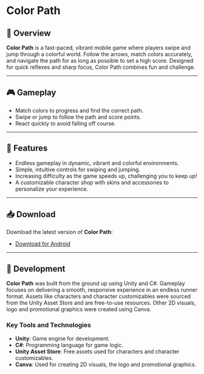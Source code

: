 # Color Path

## 🎨 Overview
**Color Path** is a fast-paced, vibrant mobile game where players swipe and jump through a colorful world. Follow the arrows, match colors accurately, and navigate the path for as long as possible to set a high score. Designed for quick reflexes and sharp focus, Color Path combines fun and challenge.

---

## 🎮 Gameplay
- Match colors to progress and find the correct path.
- Swipe or jump to follow the path and score points.
- React quickly to avoid falling off course.

---

## 🌟 Features
- Endless gameplay in dynamic, vibrant and colorful environments.
- Simple, intuitive controls for swiping and jumping.
- Increasing difficulty as the game speeds up, challenging you to keep up!
- A customizable character shop with skins and accessories to personalize your experience.

---

## 📥 Download
Download the latest version of **Color Path**:
- [Download for Android](https://play.google.com/store/apps/details?id=com.dmgamesdev.colorpath)

---

## 🔧 Development
**Color Path** was built from the ground up using Unity and C#. Gameplay focuses on delivering a smooth, responsive experience in an endless runner format. Assets like characters and character customizables were sourced from the Unity Asset Store and are free-to-use resources. Other 2D visuals, logo and promotional graphics were created using Canva.

### Key Tools and Technologies
- **Unity**: Game engine for development.
- **C#**: Programming language for game logic.
- **Unity Asset Store**: Free assets used for characters and character customizables.
- **Canva**: Used for creating 2D visuals, the logo and promotional graphics.
